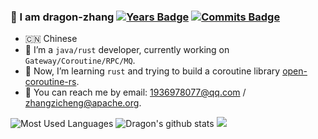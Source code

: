 ### 👋 I am dragon-zhang [![Years Badge](https://badges.pufler.dev/years/dragon-zhang)](https://badges.pufler.dev) [![Commits Badge](https://badges.pufler.dev/commits/monthly/dragon-zhang)](https://badges.pufler.dev)

- 🇨🇳 Chinese
- 🔭 I’m a `java/rust` developer, currently working on `Gateway/Coroutine/RPC/MQ`.
- 🌱 Now, I’m learning `rust` and trying to build a coroutine library [open-coroutine-rs](https://github.com/dragon-zhang/open-coroutine-rs).
- 💬 You can reach me by email: 1936978077@qq.com / zhangzicheng@apache.org.

<img src="https://github-readme-stats.vercel.app/api/top-langs/?username=dragon-zhang" alt="Most Used Languages"/>

<img src="https://github-readme-stats.vercel.app/api?username=dragon-zhang&show_icons=true&theme=buefy&count_private=true" alt="Dragon's github stats" />

<img src="https://github-profile-trophy.vercel.app/?username=dragon-zhang&column=4&theme=nord&margin-w=15&margin-h=15">
